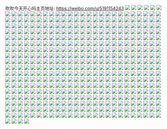 吹吹今天开心吗主页地址: https://weibo.com/u/5191154243 
![](https://wx4.sinaimg.cn/mw2000/005Fjymfly1h9idhmwfh9j30wi1ycart.jpg) 
![](https://wx4.sinaimg.cn/mw2000/005Fjymfly1h91cqi666rj30rc121ac5.jpg) 
![](https://wx4.sinaimg.cn/mw2000/005Fjymfly1h91cqhx9r0j30rj0t9abt.jpg) 
![](https://wx4.sinaimg.cn/mw2000/005Fjymfly1h90bn45lrzj30rt1dnmzl.jpg) 
![](https://wx4.sinaimg.cn/mw2000/005Fjymfly1h90bncnec0j30qt10fdi2.jpg) 
![](https://wx4.sinaimg.cn/mw2000/005Fjymfly1h8xzhj7awlj30u01syjwu.jpg) 
![](https://wx4.sinaimg.cn/mw2000/005Fjymfly1h8xuhgag0mj30v00u0wj7.jpg) 
![](https://wx4.sinaimg.cn/mw2000/005Fjymfly1h8wvz92lxbj30u00w8jtb.jpg) 
![](https://wx4.sinaimg.cn/mw2000/005Fjymfly1h8vpvo7qm2j30u0140tf5.jpg) 
![](https://wx4.sinaimg.cn/mw2000/005Fjymfly1h8vpvoz6zlj30m20v2dik.jpg) 
![](https://wx4.sinaimg.cn/mw2000/005Fjymfly1h8vpvpo5wij30u01407cn.jpg) 
![](https://wx4.sinaimg.cn/mw2000/005Fjymfly1h8vpvnfpjjj30u0140gwg.jpg) 
![](https://wx4.sinaimg.cn/mw2000/005Fjymfly1h8vpvqebdnj30u00vb0ye.jpg) 
![](https://wx4.sinaimg.cn/mw2000/005Fjymfly1h8vpvr5j6qj30n40ui42s.jpg) 
![](https://wx4.sinaimg.cn/mw2000/005Fjymfly1h8vpvrulstj30lj0nlgo3.jpg) 
![](https://wx4.sinaimg.cn/mw2000/005Fjymfly1h8vpvsnlr5j30u011142y.jpg) 
![](https://wx4.sinaimg.cn/mw2000/005Fjymfly1h8vpvtdqr6j30my0qjq6s.jpg) 
![](https://wx4.sinaimg.cn/mw2000/005Fjymfly1h8vbmia6krj30t01fktgq.jpg) 
![](https://wx4.sinaimg.cn/mw2000/005Fjymfly1h8uljwn6s0j30u01syabr.jpg) 
![](https://wx4.sinaimg.cn/mw2000/005Fjymfly1h8uijkv6vvj30u01vrn1y.jpg) 
![](https://wx4.sinaimg.cn/mw2000/005Fjymfly1h8sxz3glz0j30u01sx780.jpg) 
![](https://wx4.sinaimg.cn/mw2000/005Fjymfly1h8s8hgac0yj30u017r0up.jpg) 
![](https://wx4.sinaimg.cn/mw2000/005Fjymfly1h8pbd5mug4j30u01sytde.jpg) 
![](https://wx4.sinaimg.cn/mw2000/005Fjymfly1h8l7zsyq4ej312v0qstft.jpg) 
![](https://wx4.sinaimg.cn/mw2000/005Fjymfly1h8l7ztdxalj30u00zkgth.jpg) 
![](https://wx4.sinaimg.cn/mw2000/005Fjymfly1h8kufva7frj30o70f3415.jpg) 
![](https://wx4.sinaimg.cn/mw2000/005Fjymfly1h8k38df1y6j30u01sygux.jpg) 
![](https://wx4.sinaimg.cn/mw2000/005Fjymfly1h8k38bmr6jj30u01syaj0.jpg) 
![](https://wx4.sinaimg.cn/mw2000/005Fjymfly1h8iz9bafiej30u00xtdly.jpg) 
![](https://wx4.sinaimg.cn/mw2000/005Fjymfly1h8iz9ax2nhj30tl0v37ar.jpg) 
![](https://wx4.sinaimg.cn/mw2000/005Fjymfly1h8gi8hv1qkj30h40f6q4i.jpg) 
![](https://wx4.sinaimg.cn/mw2000/005Fjymfly1h8g6yywyvuj30u0140464.jpg) 
![](https://wx4.sinaimg.cn/mw2000/005Fjymfly1h8e8i3p2qpj30wi0ngwh8.jpg) 
![](https://wx4.sinaimg.cn/mw2000/005Fjymfly1h8e8i4bjtkj30u00u1juj.jpg) 
![](https://wx4.sinaimg.cn/mw2000/005Fjymfly1h8d5ll8pq7j30u00w5td2.jpg) 
![](https://wx4.sinaimg.cn/mw2000/005Fjymfly1h8d5lo99f9j30u01sygue.jpg) 
![](https://wx4.sinaimg.cn/mw2000/005Fjymfly1h8d5lkxju0j30s01dsdn9.jpg) 
![](https://wx4.sinaimg.cn/mw2000/005Fjymfly1h8d5lorvdlj30u01hcdme.jpg) 
![](https://wx4.sinaimg.cn/mw2000/005Fjymfly1h8d5lpcaoej30su1fbwmp.jpg) 
![](https://wx4.sinaimg.cn/mw2000/005Fjymfly1h8d5lprvhfj30u01hcthq.jpg) 
![](https://wx4.sinaimg.cn/mw2000/005Fjymfly1h8d5lqhhcjj30u00m7acz.jpg) 
![](https://wx4.sinaimg.cn/mw2000/005Fjymfly1h8d5ls0berj30u01hc44s.jpg) 
![](https://wx4.sinaimg.cn/mw2000/005Fjymfly1h8d5lsh6rdj30u01hcn4s.jpg) 
![](https://wx4.sinaimg.cn/mw2000/005Fjymfly1h8d5lswob6j30u01407bv.jpg) 
![](https://wx4.sinaimg.cn/mw2000/005Fjymfly1h8d5ltoxz7j30um0u0ace.jpg) 
![](https://wx4.sinaimg.cn/mw2000/005Fjymfly1h8d5lu3u40j30sy1fggsc.jpg) 
![](https://wx4.sinaimg.cn/mw2000/005Fjymfly1h8d5lufohnj30u014079o.jpg) 
![](https://wx4.sinaimg.cn/mw2000/005Fjymfly1h8ari3jv45j30u01hc46l.jpg) 
![](https://wx4.sinaimg.cn/mw2000/005Fjymfly1h8al49c99nj30u00zdgnu.jpg) 
![](https://wx4.sinaimg.cn/mw2000/005Fjymfly1h8al49qzqej30u012dmz2.jpg) 
![](https://wx4.sinaimg.cn/mw2000/005Fjymfly1h86rfmbwmoj30u01syqbp.jpg) 
![](https://wx4.sinaimg.cn/mw2000/005Fjymfly1h85lqs6k03j30u01syahd.jpg) 
![](https://wx4.sinaimg.cn/mw2000/005Fjymfly1h85lqu9ya3j30j30aqmxh.jpg) 
![](https://wx4.sinaimg.cn/mw2000/005Fjymfly1h8541azbikj30j60hqt9p.jpg) 
![](https://wx4.sinaimg.cn/mw2000/005Fjymfly1h83zwrgmx8j30j60hqt9p.jpg) 
![](https://wx4.sinaimg.cn/mw2000/005Fjymfly1h82u4wlfr0j30vw0u076e.jpg) 
![](https://wx4.sinaimg.cn/mw2000/005Fjymfly1h82bjmxsa7j30u00uiwhx.jpg) 
![](https://wx4.sinaimg.cn/mw2000/005Fjymfly1h7oyw8j0waj30nd0oe426.jpg) 
![](https://wx4.sinaimg.cn/mw2000/005Fjymfly1h7oyw95sm4j31400u0wou.jpg) 
![](https://wx4.sinaimg.cn/mw2000/005Fjymfly1h7oyw9p8w3j30u0140ak8.jpg) 
![](https://wx4.sinaimg.cn/mw2000/005Fjymfly1h7oywa6pkjj31400u0agf.jpg) 
![](https://wx4.sinaimg.cn/mw2000/005Fjymfly1h7oywanyynj30u014049c.jpg) 
![](https://wx4.sinaimg.cn/mw2000/005Fjymfly1h7oywayjk9j30px0pxn1i.jpg) 
![](https://wx4.sinaimg.cn/mw2000/005Fjymfly1h7oywbcoinj30u0140gt6.jpg) 
![](https://wx4.sinaimg.cn/mw2000/005Fjymfly1h7oywbwdkvj30u014010x.jpg) 
![](https://wx4.sinaimg.cn/mw2000/005Fjymfly1h7oywcdi7uj30u0140wkk.jpg) 
![](https://wx4.sinaimg.cn/mw2000/005Fjymfly1h77k872pr6j30u014119a.jpg) 
![](https://wx4.sinaimg.cn/mw2000/005Fjymfly1h6xxmb3xrhj30wi0fi0t3.jpg) 
![](https://wx4.sinaimg.cn/mw2000/005Fjymfly1h6umoin3oij30u00y7mzs.jpg) 
![](https://wx4.sinaimg.cn/mw2000/005Fjymfly1h6r9pq4801j30rj1rhjx9.jpg) 
![](https://wx4.sinaimg.cn/mw2000/005Fjymfly1h6r9q0k3e9j30wi1ycdzx.jpg) 
![](https://wx4.sinaimg.cn/mw2000/005Fjymfly1h6r665s3jmj30ri1dz74x.jpg) 
![](https://wx4.sinaimg.cn/mw2000/005Fjymfly1h5uy41kwl4j30u016laf8.jpg) 
![](https://wx4.sinaimg.cn/mw2000/005Fjymfly1h5n95099s2j30u01sy78y.jpg) 
![](https://wx4.sinaimg.cn/mw2000/005Fjymfly1h5jg7tpf77j30wi0szmzh.jpg) 
![](https://wx4.sinaimg.cn/mw2000/005Fjymfly1h5jg8dfjuqj30u01syafv.jpg) 
![](https://wx4.sinaimg.cn/mw2000/005Fjymfly1h54a3kfeylj30wi09ljsm.jpg) 
![](https://wx4.sinaimg.cn/mw2000/005Fjymfly1h4mya5b2g0j30wi09kt9c.jpg) 
![](https://wx4.sinaimg.cn/mw2000/005Fjymfly1h4j1dfsylvj30u0140te8.jpg) 
![](https://wx4.sinaimg.cn/mw2000/005Fjymfly1h4gx9bbl7zj30u0140dl1.jpg) 
![](https://wx4.sinaimg.cn/mw2000/005Fjymfly1h4fku8tu7yj30k90k9q5f.jpg) 
![](https://wx4.sinaimg.cn/mw2000/005Fjymfly1h4fku9e1r3j30mx0mxq6l.jpg) 
![](https://wx4.sinaimg.cn/mw2000/005Fjymfly1h4fkuc0brvj30jg0jfq4r.jpg) 
![](https://wx4.sinaimg.cn/mw2000/005Fjymfly1h43ayyy8pqj30tz0mi447.jpg) 
![](https://wx4.sinaimg.cn/mw2000/005Fjymfly1h4312vmyxlj30w60u0q4t.jpg) 
![](https://wx4.sinaimg.cn/mw2000/005Fjymfly1h4312v7k14j30wi0hyt9r.jpg) 
![](https://wx4.sinaimg.cn/mw2000/005Fjymfly1h41xcjqs6xj30u01hcqbs.jpg) 
![](https://wx4.sinaimg.cn/mw2000/005Fjymfly1h3wg5vyk7oj31o0190gy8.jpg) 
![](https://wx4.sinaimg.cn/mw2000/005Fjymfly1h3pfu0u893j30u01hc497.jpg) 
![](https://wx4.sinaimg.cn/mw2000/005Fjymfly1h2xgkiqennj31bj0u0qdi.jpg) 
![](https://wx4.sinaimg.cn/mw2000/005Fjymfly1h2hh2gt3spj30u016eju3.jpg) 
![](https://wx4.sinaimg.cn/mw2000/005Fjymfly1h1fenh3w7rj30u01sy0wr.jpg) 
![](https://wx4.sinaimg.cn/mw2000/005Fjymfly1h183crzgmjj31400u0mzq.jpg) 
![](https://wx4.sinaimg.cn/mw2000/005Fjymfly1h170a41jfqj30u01fhn0r.jpg) 
![](https://wx4.sinaimg.cn/mw2000/005Fjymfly1h14mxg5txrj30u01hcth7.jpg) 
![](https://wx4.sinaimg.cn/mw2000/005Fjymfly1h10d7gh6j0j30u00u0jvx.jpg) 
![](https://wx4.sinaimg.cn/mw2000/005Fjymfly1h10ajull5aj30u01hcwrk.jpg) 
![](https://wx4.sinaimg.cn/mw2000/005Fjymfly1h10ajuwkb5j30u01hcqan.jpg) 
![](https://wx4.sinaimg.cn/mw2000/005Fjymfly1h0xwq0xys3j30u00ysafr.jpg) 
![](https://wx4.sinaimg.cn/mw2000/005Fjymfly1h0vhg2apalj30u01417b4.jpg) 
![](https://wx4.sinaimg.cn/mw2000/005Fjymfly1h0qhrupyw0j30u01lathr.jpg) 
![](https://wx4.sinaimg.cn/mw2000/005Fjymfly1h0n5sp4xroj30u01syjvy.jpg) 
![](https://wx4.sinaimg.cn/mw2000/005Fjymfly1h0n5sqd76ej31400u0ju7.jpg) 
![](https://wx4.sinaimg.cn/mw2000/005Fjymfly1h0mcoptl3lj30u00u0q9y.jpg) 
![](https://wx4.sinaimg.cn/mw2000/005Fjymfly1h0mcoqcxvsj30u019ajuh.jpg) 
![](https://wx4.sinaimg.cn/mw2000/005Fjymfly1h0f6wm5icoj30wi0i8jtn.jpg) 
![](https://wx4.sinaimg.cn/mw2000/005Fjymfly1h0e7mgc7w4j30w00u04ai.jpg) 
![](https://wx4.sinaimg.cn/mw2000/005Fjymfly1h0ddz25g0dj308w08wmxb.jpg) 
![](https://wx4.sinaimg.cn/mw2000/005Fjymfly1h0cm3zzui8j30rs0rjgnv.jpg) 
![](https://wx4.sinaimg.cn/mw2000/005Fjymfly1h0b0lv5amdj30u01hbjvz.jpg) 
![](https://wx4.sinaimg.cn/mw2000/005Fjymfly1h0b0lvqbpej30u01y14ck.jpg) 
![](https://wx4.sinaimg.cn/mw2000/005Fjymfly1h0b0luu6w4j30u02ez17d.jpg) 
![](https://wx4.sinaimg.cn/mw2000/005Fjymfly1h0b0lwenbmj30tz0tz7a7.jpg) 
![](https://wx4.sinaimg.cn/mw2000/005Fjymfly1h0b0lwrhkkj30u0140dnn.jpg) 
![](https://wx4.sinaimg.cn/mw2000/005Fjymfly1h0b0lx5e3dj30u00zi437.jpg) 
![](https://wx4.sinaimg.cn/mw2000/005Fjymfly1h0b0lxg9tqj30u00u0tdk.jpg) 
![](https://wx4.sinaimg.cn/mw2000/005Fjymfly1h0b0lxqj58j30u00u043v.jpg) 
![](https://wx4.sinaimg.cn/mw2000/005Fjymfly1h0b0ly50w3j31400u0afw.jpg) 
![](https://wx4.sinaimg.cn/mw2000/005Fjymfly1h05vvmu17xj30u0140ae1.jpg) 
![](https://wx4.sinaimg.cn/mw2000/005Fjymfly1h01qwb0nx6j30u00ztdkg.jpg) 
![](https://wx4.sinaimg.cn/mw2000/005Fjymfly1h01qwbgvtnj30u0140n3u.jpg) 
![](https://wx4.sinaimg.cn/mw2000/005Fjymfly1h01qwbql02j30zl0u0dme.jpg) 
![](https://wx4.sinaimg.cn/mw2000/005Fjymfly1h01qwc3b6vj30u02b6agh.jpg) 
![](https://wx4.sinaimg.cn/mw2000/005Fjymfly1h01qwdejohj30u00u0n20.jpg) 
![](https://wx4.sinaimg.cn/mw2000/005Fjymfly1h01qwdvf2sj30u00u078t.jpg) 
![](https://wx4.sinaimg.cn/mw2000/005Fjymfly1h01qwe60q4j30u10u00yw.jpg) 
![](https://wx4.sinaimg.cn/mw2000/005Fjymfly1h01qwegyg8j30u0140q7d.jpg) 
![](https://wx4.sinaimg.cn/mw2000/005Fjymfly1h01qwerg2tj30u10u0tg3.jpg) 
![](https://wx4.sinaimg.cn/mw2000/005Fjymfly1gzyjb72wxpj30u0140n1a.jpg) 
![](https://wx4.sinaimg.cn/mw2000/005Fjymfly1gzyjb6kmpzj30u01sy0x0.jpg) 
![](https://wx4.sinaimg.cn/mw2000/005Fjymfly1gzxp8b54r6j30u00u0jvq.jpg) 
![](https://wx4.sinaimg.cn/mw2000/005Fjymfly1gzxp8bfblij30u01sydl3.jpg) 
![](https://wx4.sinaimg.cn/mw2000/005Fjymfly1gzxp8br2wdj30u10u043g.jpg) 
![](https://wx4.sinaimg.cn/mw2000/005Fjymfly1gzxp8att3ej30hf0hfgn5.jpg) 
![](https://wx4.sinaimg.cn/mw2000/005Fjymfly1gzxp8c3el5j30ic0icq4s.jpg) 
![](https://wx4.sinaimg.cn/mw2000/005Fjymfly1gzxp8cg8tcj30u0140jyy.jpg) 
![](https://wx4.sinaimg.cn/mw2000/005Fjymfly1gzxp8cwvwvj31400u0q7c.jpg) 
![](https://wx4.sinaimg.cn/mw2000/005Fjymfly1gzxp8d86trj30k00zkqb5.jpg) 
![](https://wx4.sinaimg.cn/mw2000/005Fjymfly1gzxp8e5o0dj30u01407ac.jpg) 
![](https://wx4.sinaimg.cn/mw2000/005Fjymfly1gzvxnmvwkij30u01ni781.jpg) 
![](https://wx4.sinaimg.cn/mw2000/005Fjymfly1gzusdyp3apj30tt0vpjv3.jpg) 
![](https://wx4.sinaimg.cn/mw2000/005Fjymfly1gzusdz59zij30u016oqah.jpg) 
![](https://wx4.sinaimg.cn/mw2000/005Fjymfly1gzusdzizrvj31cm0u0wor.jpg) 
![](https://wx4.sinaimg.cn/mw2000/005Fjymfly1gzusdzw2hdj30u0140105.jpg) 
![](https://wx4.sinaimg.cn/mw2000/005Fjymfly1gzuse0adfbj30u00yjdjw.jpg) 
![](https://wx4.sinaimg.cn/mw2000/005Fjymfly1gzuse0o2fbj30u014048w.jpg) 
![](https://wx4.sinaimg.cn/mw2000/005Fjymfly1gzuse1w8elj30u01407d9.jpg) 
![](https://wx4.sinaimg.cn/mw2000/005Fjymfly1gzuse4suatj30u01hcwn1.jpg) 
![](https://wx4.sinaimg.cn/mw2000/005Fjymfly1gzus9zopmlj31h40twthr.jpg) 
![](https://wx4.sinaimg.cn/mw2000/005Fjymfly1gzus9yb8t5j30u01hc45c.jpg) 
![](https://wx4.sinaimg.cn/mw2000/005Fjymfly1gzusa4dq7bj30u01hcakb.jpg) 
![](https://wx4.sinaimg.cn/mw2000/005Fjymfly1gzusa4xcprj30t612wjxu.jpg) 
![](https://wx4.sinaimg.cn/mw2000/005Fjymfly1gzusa6km51j30u01hcgv1.jpg) 
![](https://wx4.sinaimg.cn/mw2000/005Fjymfly1gzsfhrpjynj30u018b7b7.jpg) 
![](https://wx4.sinaimg.cn/mw2000/005Fjymfly1gzpr5v06vmj30u014078f.jpg) 
![](https://wx4.sinaimg.cn/mw2000/005Fjymfly1gzpr5vfl14j30u01sx421.jpg) 
![](https://wx4.sinaimg.cn/mw2000/005Fjymfly1gzoynn4j90j31hc0u0490.jpg) 
![](https://wx4.sinaimg.cn/mw2000/005Fjymfly1gzoynnk0fwj30t71fw0zl.jpg) 
![](https://wx4.sinaimg.cn/mw2000/005Fjymfly1gzoynpfpidj30u01syq71.jpg) 
![](https://wx4.sinaimg.cn/mw2000/005Fjymfly1gzoynpvnaqj31400u0jvv.jpg) 
![](https://wx4.sinaimg.cn/mw2000/005Fjymfly1gzoynq7qe7j31400u0455.jpg) 
![](https://wx4.sinaimg.cn/mw2000/005Fjymfly1gzoynqn8w3j31400u0dpa.jpg) 
![](https://wx4.sinaimg.cn/mw2000/005Fjymfly1gzoynr38ouj317n0u0dlw.jpg) 
![](https://wx4.sinaimg.cn/mw2000/005Fjymfly1gzoynrkmfij30u01hck09.jpg) 
![](https://wx4.sinaimg.cn/mw2000/005Fjymfly1gzoynry1uuj31hc0u0wlv.jpg) 
![](https://wx4.sinaimg.cn/mw2000/005Fjymfly1gzoynsbu4rj30u01400yw.jpg) 
![](https://wx4.sinaimg.cn/mw2000/005Fjymfly1gzoynsp6zgj30u01hcwn5.jpg) 
![](https://wx4.sinaimg.cn/mw2000/005Fjymfly1gzoynti3hvj30u01hcdkl.jpg) 
![](https://wx4.sinaimg.cn/mw2000/005Fjymfly1gzoyntsrntj30u01hcq8x.jpg) 
![](https://wx4.sinaimg.cn/mw2000/005Fjymfly1gzmi74wfbgj30u00zetb6.jpg) 
![](https://wx4.sinaimg.cn/mw2000/005Fjymfly1gze89t06rnj32c02c04qq.jpg) 
![](https://wx4.sinaimg.cn/mw2000/005Fjymfly1gzcxqu5fiij30rt0y2q8c.jpg) 
![](https://wx4.sinaimg.cn/mw2000/005Fjymfly1gyybwdx2tbj32c0340kjn.jpg) 
![](https://wx4.sinaimg.cn/mw2000/005Fjymfly1gyybwgb691j32c0340u0z.jpg) 
![](https://wx4.sinaimg.cn/mw2000/005Fjymfly1gyybwib448j32c02bznpe.jpg) 
![](https://wx4.sinaimg.cn/mw2000/005Fjymfly1gyybwjecxwj31r21r27wi.jpg) 
![](https://wx4.sinaimg.cn/mw2000/005Fjymfly1gyybwk3x2nj32lh1y44qq.jpg) 
![](https://wx4.sinaimg.cn/mw2000/005Fjymfly1gyybwllgzxj30sz0ven8i.jpg) 
![](https://wx4.sinaimg.cn/mw2000/005Fjymfly1gyybwlwniwj30u01hc1a0.jpg) 
![](https://wx4.sinaimg.cn/mw2000/005Fjymfly1gyybwm7cdxj30fl0fgdgp.jpg) 
![](https://wx4.sinaimg.cn/mw2000/005Fjymfly1gytnhwdkt4j30u00uen56.jpg) 
![](https://wx4.sinaimg.cn/mw2000/005Fjymfly1gytnhxdl1ij30u0140qcz.jpg) 
![](https://wx4.sinaimg.cn/mw2000/005Fjymfly1gyejbig80jj32c02ske82.jpg) 
![](https://wx4.sinaimg.cn/mw2000/005Fjymfly1gyaqko95twj30u01hck2m.jpg) 
![](https://wx4.sinaimg.cn/mw2000/005Fjymfly1gya3n7yrjlj32c02bznpe.jpg) 
![](https://wx4.sinaimg.cn/mw2000/005Fjymfly1gya3na9ttvj32by2by1kz.jpg) 
![](https://wx4.sinaimg.cn/mw2000/005Fjymfly1gya3n5xm1pj30tl0tlguo.jpg) 
![](https://wx4.sinaimg.cn/mw2000/005Fjymfly1gya3ndcwtqj33402c07wk.jpg) 
![](https://wx4.sinaimg.cn/mw2000/005Fjymfly1gya3ngeyibj33402c0b2c.jpg) 
![](https://wx4.sinaimg.cn/mw2000/005Fjymfly1gya3nhmjrsj31sb1x5x6p.jpg) 
![](https://wx4.sinaimg.cn/mw2000/005Fjymfly1gy9taug3nbj30u01hcwlu.jpg) 
![](https://wx4.sinaimg.cn/mw2000/005Fjymfly1gy6m65bg0fj316f0tztkm.jpg) 
![](https://wx4.sinaimg.cn/mw2000/005Fjymfly1gxzjj4b60xj30wi1yc4qp.jpg) 
![](https://wx4.sinaimg.cn/mw2000/005Fjymfly1gwewqjspnej30u00u0ach.jpg) 
![](https://wx4.sinaimg.cn/mw2000/005Fjymfly1gwewqk9bojj30u00u0wj8.jpg) 
![](https://wx4.sinaimg.cn/mw2000/005Fjymfly1gwewqkkfi8j30o00o0421.jpg) 
![](https://wx4.sinaimg.cn/mw2000/005Fjymfly1gwewqldqyzj31400u045s.jpg) 
![](https://wx4.sinaimg.cn/mw2000/005Fjymfly1gwewqlriujj31400u0wh0.jpg) 
![](https://wx4.sinaimg.cn/mw2000/005Fjymfly1gwewqm1umzj30st0stq5v.jpg) 
![](https://wx4.sinaimg.cn/mw2000/005Fjymfly1gwewqmdc2gj30u014042b.jpg) 
![](https://wx4.sinaimg.cn/mw2000/005Fjymfly1gwewqnewhxj30o01hcgrd.jpg) 
![](https://wx4.sinaimg.cn/mw2000/005Fjymfly1gwewqyvc80j30ej0ejjso.jpg) 
![](https://wx4.sinaimg.cn/mw2000/005Fjymfly1gw4qlutzl7j30o01hcdko.jpg) 
![](https://wx4.sinaimg.cn/mw2000/005Fjymfly1gw4qlvdq3dj30u0140q5r.jpg) 
![](https://wx4.sinaimg.cn/mw2000/005Fjymfly1gw4qlvzg7xj30u0140afo.jpg) 
![](https://wx4.sinaimg.cn/mw2000/005Fjymfly1gw4qlwh323j31400u0n2u.jpg) 
![](https://wx4.sinaimg.cn/mw2000/005Fjymfly1gw44jwwyaxj30u00ikgnb.jpg) 
![](https://wx4.sinaimg.cn/mw2000/005Fjymfly1gvg3pskl7kj60u01uogsi02.jpg) 
![](https://wx4.sinaimg.cn/mw2000/005Fjymfly1gvg3psz24pj60u007xq3a02.jpg) 
![](https://wx4.sinaimg.cn/mw2000/005Fjymfly1gvg3ptebfnj60u00us0va02.jpg) 
![](https://wx4.sinaimg.cn/mw2000/005Fjymfly1gvg3ptv37mj60u00rj40302.jpg) 
![](https://wx4.sinaimg.cn/mw2000/005Fjymfly1gvdnv6vd6hj60u0140wii02.jpg) 
![](https://wx4.sinaimg.cn/mw2000/005Fjymfly1guqxydc6okj60u0140aff02.jpg) 
![](https://wx4.sinaimg.cn/mw2000/005Fjymfly1guk4olmoxsj61o01901kx02.jpg) 
![](https://wx4.sinaimg.cn/mw2000/005Fjymfly1guewf8ocivj61400u0gu502.jpg) 
![](https://wx4.sinaimg.cn/mw2000/005Fjymfly1guewf9ap34j60xy0u0wk902.jpg) 
![](https://wx4.sinaimg.cn/mw2000/005Fjymfly1guewf9zrs0j60u0140jvq02.jpg) 
![](https://wx4.sinaimg.cn/mw2000/005Fjymfly1guc0i3ufcqj61400u078c02.jpg) 
![](https://wx4.sinaimg.cn/mw2000/005Fjymfly1gubw14q701j61400u0n1d02.jpg) 
![](https://wx4.sinaimg.cn/mw2000/005Fjymfly1gu8glgb0lyj60u010xjuo02.jpg) 
![](https://wx4.sinaimg.cn/mw2000/005Fjymfly1gu8glnym0mj60qo0qodif02.jpg) 
![](https://wx4.sinaimg.cn/mw2000/005Fjymfly1gu7ca0j2w8j61400u0jw802.jpg) 
![](https://wx4.sinaimg.cn/mw2000/005Fjymfly1gu7ca1dlplj60u50u077s02.jpg) 
![](https://wx4.sinaimg.cn/mw2000/005Fjymfly1gu679irkboj61400u0af902.jpg) 
![](https://wx4.sinaimg.cn/mw2000/005Fjymfly1gu679jlx9dj60u0140gpn02.jpg) 
![](https://wx4.sinaimg.cn/mw2000/005Fjymfly1gsekjvspmxj31400u0dlg.jpg) 
![](https://wx4.sinaimg.cn/mw2000/005Fjymfly1gsekjww70kj60u0140wio02.jpg) 
![](https://wx4.sinaimg.cn/mw2000/005Fjymfly1gsekjxm6cfj31hc0o0wkj.jpg) 
![](https://wx4.sinaimg.cn/mw2000/005Fjymfly1gsekjyctxqj31hc0o043m.jpg) 
![](https://wx4.sinaimg.cn/mw2000/005Fjymfly1gsa4b0d56qj30u02phh3p.jpg) 
![](https://wx4.sinaimg.cn/mw2000/005Fjymfly1grjfwowlzsj30u01uo77j.jpg) 
![](https://wx4.sinaimg.cn/mw2000/005Fjymfly1grjfwp91maj30qo0p7tbe.jpg) 
![](https://wx4.sinaimg.cn/mw2000/005Fjymfly1gqaz5a58ojj31400u0tf4.jpg) 
![](https://wx4.sinaimg.cn/mw2000/005Fjymfly1gp267bnxp3j31400u0djs.jpg) 
![](https://wx4.sinaimg.cn/mw2000/005Fjymfly1gp267chiozj31400u0jxm.jpg) 
![](https://wx4.sinaimg.cn/mw2000/005Fjymfly1gp267d731rj31400u0djo.jpg) 
![](https://wx4.sinaimg.cn/mw2000/005Fjymfly1gp267ecmtjj30u0140jwo.jpg) 
![](https://wx4.sinaimg.cn/mw2000/005Fjymfly1goo5sno5ayj30u00kcacr.jpg) 
![](https://wx4.sinaimg.cn/mw2000/005Fjymfly1goo5so86h9j31400u0wiv.jpg) 
![](https://wx4.sinaimg.cn/mw2000/005Fjymfly1goo5sopehpj30u01400wo.jpg) 
![](https://wx4.sinaimg.cn/mw2000/005Fjymfly1goo5sp9seaj31400u0gqa.jpg) 
![](https://wx4.sinaimg.cn/mw2000/005Fjymfly1gonewu5525j31400u0gqc.jpg) 
![](https://wx4.sinaimg.cn/mw2000/005Fjymfly1gonewulhumj31400u0q5f.jpg) 
![](https://wx4.sinaimg.cn/mw2000/005Fjymfly1gonewv48w9j30u0140tf6.jpg) 
![](https://wx4.sinaimg.cn/mw2000/005Fjymfly1gnwi3zi9jdj32bc334tu9.jpg) 
![](https://wx4.sinaimg.cn/mw2000/005Fjymfly1gnu7eb0wcxj30qo0ud40o.jpg) 
![](https://wx4.sinaimg.cn/mw2000/005Fjymfly1gmgngp3kraj30w80w8k5q.jpg) 
![](https://wx4.sinaimg.cn/mw2000/005Fjymfly1gmgngphde2j315o15o4qp.jpg) 
![](https://wx4.sinaimg.cn/mw2000/005Fjymfly1gmgngpz9boj31i21i3kjl.jpg) 
![](https://wx4.sinaimg.cn/mw2000/005Fjymfly1gmgngqezpcj315o15o4qp.jpg) 
![](https://wx4.sinaimg.cn/mw2000/005Fjymfly1gmgngqqxevj315o15oavu.jpg) 
![](https://wx4.sinaimg.cn/mw2000/005Fjymfly1gmgngra6dbj31jk1jke81.jpg) 
![](https://wx4.sinaimg.cn/mw2000/005Fjymfly1gl44la4q9pj30u01uowiw.jpg) 
![](https://wx4.sinaimg.cn/mw2000/005Fjymfly1gjla4tanw2j30u04vxawm.jpg) 
![](https://wx4.sinaimg.cn/mw2000/005Fjymfly1gjla4u72lfj30u02a7dpq.jpg) 
![](https://wx4.sinaimg.cn/mw2000/005Fjymfly1gjla4v9g0pj30u02i013z.jpg) 
![](https://wx4.sinaimg.cn/mw2000/005Fjymfly1gjla4wq0afj30u05zx1j6.jpg) 
![](https://wx4.sinaimg.cn/mw2000/005Fjymfly1gjla4y5ytyj30u04g2nk4.jpg) 
![](https://wx4.sinaimg.cn/mw2000/005Fjymfly1gjla4za8whj30u03c2e3n.jpg) 
![](https://wx4.sinaimg.cn/mw2000/005Fjymfly1gih2ronpqij31400u0q9v.jpg) 
![](https://wx4.sinaimg.cn/mw2000/005Fjymfly1gih2rqjz5vj31400u0jvs.jpg) 
![](https://wx4.sinaimg.cn/mw2000/005Fjymfly1ghyoaym0zkj31mc1mcu0y.jpg) 
![](https://wx4.sinaimg.cn/mw2000/005Fjymfly1ghyoaz9mvgj31mc1mcb19.jpg) 
![](https://wx4.sinaimg.cn/mw2000/005Fjymfly1ghyoazy2s4j31mc1mce4h.jpg) 
![](https://wx4.sinaimg.cn/mw2000/005Fjymfly1ghyob0q79oj31mc1mcb29.jpg) 
![](https://wx4.sinaimg.cn/mw2000/005Fjymfly1ghyob1d1uxj31mc1mc1kx.jpg) 
![](https://wx4.sinaimg.cn/mw2000/005Fjymfly1ghyob267tbj31mc1mcaza.jpg) 
![](https://wx4.sinaimg.cn/mw2000/005Fjymfly1ghkv9tpsl6j31jk1jk4qq.jpg) 
![](https://wx4.sinaimg.cn/mw2000/005Fjymfly1ghkv9uz62mj31jk1jk7wi.jpg) 
![](https://wx4.sinaimg.cn/mw2000/005Fjymfly1ghkv9w2872j31ee1eekjl.jpg) 
![](https://wx4.sinaimg.cn/mw2000/005Fjymfly1ghkv9wwht5j31g81g9npd.jpg) 
![](https://wx4.sinaimg.cn/mw2000/005Fjymfly1ghkv9y8vqlj31jk1jku0x.jpg) 
![](https://wx4.sinaimg.cn/mw2000/005Fjymfly1ghkv9yw45gj30u0140wri.jpg) 
![](https://wx4.sinaimg.cn/mw2000/005Fjymfly1gfxu1b87eqj30m80goq4x.jpg) 
![](https://wx4.sinaimg.cn/mw2000/005Fjymfly1gfxu1c2ngvj31400u00v4.jpg) 
![](https://wx4.sinaimg.cn/mw2000/005Fjymfly1gfxu1d1ei3j30u01400yk.jpg) 
![](https://wx4.sinaimg.cn/mw2000/005Fjymfly1gfxu1e69bxj30u0140gtm.jpg) 
![](https://wx4.sinaimg.cn/mw2000/005Fjymfly1gfxu1f7xwuj30u0140wgs.jpg) 
![](https://wx4.sinaimg.cn/mw2000/005Fjymfly1gfxu1g3pszj30u0140q7g.jpg) 
![](https://wx4.sinaimg.cn/mw2000/005Fjymfly1gfxu1gz41aj30u01400zt.jpg) 
![](https://wx4.sinaimg.cn/mw2000/005Fjymfly1gfxu1hw2l7j30u01400vu.jpg) 
![](https://wx4.sinaimg.cn/mw2000/005Fjymfly1gfxu1ix2h0j30u0140thf.jpg) 
![](https://wx4.sinaimg.cn/mw2000/005Fjymfly1gfrmgs1z6vj30u0140td7.jpg) 
![](https://wx4.sinaimg.cn/mw2000/005Fjymfly1gfrmgt24jxj30u0140gqv.jpg) 
![](https://wx4.sinaimg.cn/mw2000/005Fjymfly1gfrmgtw28ej31400u00v0.jpg) 
![](https://wx4.sinaimg.cn/mw2000/005Fjymfly1gfrmguwrrzj31400u078c.jpg) 
![](https://wx4.sinaimg.cn/mw2000/005Fjymfly1gfm0v3ih0aj31g21xge82.jpg) 
![](https://wx4.sinaimg.cn/mw2000/005Fjymfly1gfm0v4tvk4j31g21xgkjm.jpg) 
![](https://wx4.sinaimg.cn/mw2000/005Fjymfly1gfm0v5thxqj31g21xg7wi.jpg) 
![](https://wx4.sinaimg.cn/mw2000/005Fjymfly1gfm0v9jekrj31hc1hcx6p.jpg) 
![](https://wx4.sinaimg.cn/mw2000/005Fjymfly1gfm0v6lsnzj31xg1g3hdu.jpg) 
![](https://wx4.sinaimg.cn/mw2000/005Fjymfly1gfm0v7mv7aj31l824a4qr.jpg) 
![](https://wx4.sinaimg.cn/mw2000/005Fjymfly1gfm0v8o3hzj31g21xgb2a.jpg) 
![](https://wx4.sinaimg.cn/mw2000/005Fjymfly1gfm0va9cvaj31hc1hchdt.jpg) 
![](https://wx4.sinaimg.cn/mw2000/005Fjymfly1gfm0vargtuj31961967wh.jpg) 
![](https://wx4.sinaimg.cn/mw2000/005Fjymfly1gfm0vbv4kgj31hc1hc7wj.jpg) 
![](https://wx4.sinaimg.cn/mw2000/005Fjymfly1gfm0vcge78j325s1mcb29.jpg) 
![](https://wx4.sinaimg.cn/mw2000/005Fjymfly1gfm0vdfnbwj31hc1hcb2a.jpg) 
![](https://wx4.sinaimg.cn/mw2000/005Fjymfly1gfm0ve70koj318e18ex6p.jpg) 
![](https://wx4.sinaimg.cn/mw2000/005Fjymfly1gfm0veq025j318o18o1kx.jpg) 
![](https://wx4.sinaimg.cn/mw2000/005Fjymfly1gfm0vfmaopj31hc1hc1kz.jpg) 
![](https://wx4.sinaimg.cn/mw2000/005Fjymfly1gfis7dsrdvj31am1amhdt.jpg) 
![](https://wx4.sinaimg.cn/mw2000/005Fjymfly1gfis7enaglj325s1mc1ky.jpg) 
![](https://wx4.sinaimg.cn/mw2000/005Fjymfly1gfis7fqz5aj31hc1hcnpe.jpg) 
![](https://wx4.sinaimg.cn/mw2000/005Fjymfly1gfis7gq2t7j31hc1hc4qq.jpg) 
![](https://wx4.sinaimg.cn/mw2000/005Fjymfly1gfis7hniwmj31hc1hcb2a.jpg) 
![](https://wx4.sinaimg.cn/mw2000/005Fjymfly1gfis7j0nhlj32p62p67wk.jpg) 
![](https://wx4.sinaimg.cn/mw2000/005Fjymfly1gfis7ksqm6j31iy1iy1ky.jpg) 
![](https://wx4.sinaimg.cn/mw2000/005Fjymfly1gfis7lk2voj315o15onpd.jpg) 
![](https://wx4.sinaimg.cn/mw2000/005Fjymfly1gfis7mwlujj31hc1hcb2a.jpg) 
![](https://wx4.sinaimg.cn/mw2000/005Fjymfly1ger2flr89wj30u00u0ta4.jpg) 
![](https://wx4.sinaimg.cn/mw2000/005Fjymfly1ger2fm8isjj30kr140abr.jpg) 
![](https://wx4.sinaimg.cn/mw2000/005Fjymfly1gepyxz8flij31fk12o1kx.jpg) 
![](https://wx4.sinaimg.cn/mw2000/005Fjymfly1gepyy0jv3dj31g21xghdt.jpg) 
![](https://wx4.sinaimg.cn/mw2000/005Fjymfly1gepyy16jylj31g21xgkjl.jpg) 
![](https://wx4.sinaimg.cn/mw2000/005Fjymfly1gepyy1n17wj31mc1mce3d.jpg) 
![](https://wx4.sinaimg.cn/mw2000/005Fjymfly1gemn3fb4y1j31400u07bj.jpg) 
![](https://wx4.sinaimg.cn/mw2000/005Fjymfly1geelm1jdr5j311y11zk3k.jpg) 
![](https://wx4.sinaimg.cn/mw2000/005Fjymfly1geelm2jkmkj31xg1g3e81.jpg) 
![](https://wx4.sinaimg.cn/mw2000/005Fjymfly1geelm32oj8j31xg1aa4qp.jpg) 
![](https://wx4.sinaimg.cn/mw2000/005Fjymfly1geelm3j7uzj31l41237td.jpg) 
![](https://wx4.sinaimg.cn/mw2000/005Fjymfly1ge9hhv1ts1j31mc1mcqv5.jpg) 
![](https://wx4.sinaimg.cn/mw2000/005Fjymfly1ge9hhw2db9j31mc1mc7wi.jpg) 
![](https://wx4.sinaimg.cn/mw2000/005Fjymfly1ge9hhwprvdj31mc1mckjl.jpg) 
![](https://wx4.sinaimg.cn/mw2000/005Fjymfly1ge9hhxmcz1j31mc1mcb2a.jpg) 
![](https://wx4.sinaimg.cn/mw2000/005Fjymfly1ge9hhy9l5fj31mc1mcqv5.jpg) 
![](https://wx4.sinaimg.cn/mw2000/005Fjymfly1ge9hhyz7t4j31mc1mce81.jpg) 
![](https://wx4.sinaimg.cn/mw2000/005Fjymfly1ge9hhzpduvj31mc1mce82.jpg) 
![](https://wx4.sinaimg.cn/mw2000/005Fjymfly1ge9hi095ihj31mc1mchdt.jpg) 
![](https://wx4.sinaimg.cn/mw2000/005Fjymfly1ge9hi0v5g6j31mc1mckjl.jpg) 
![](https://wx4.sinaimg.cn/mw2000/005Fjymfly1ge3l54oprwj30qo0kkwfx.jpg) 
![](https://wx4.sinaimg.cn/mw2000/005Fjymfly1gdy8y2pdirj30u01s6qe3.jpg) 
![](https://wx4.sinaimg.cn/mw2000/005Fjymfly1gdy8y5ce41j31to14gnli.jpg) 
![](https://wx4.sinaimg.cn/mw2000/005Fjymfly1gdtj5oocpoj30mc0aamxy.jpg) 
![](https://wx4.sinaimg.cn/mw2000/005Fjymfly1gdrblgdtsdj30s11o0aba.jpg) 
![](https://wx4.sinaimg.cn/mw2000/005Fjymfly1gdrbkvbivqj31mc1mcqv5.jpg) 
![](https://wx4.sinaimg.cn/mw2000/005Fjymfly1gdrbkwiwi8j31g21xghdu.jpg) 
![](https://wx4.sinaimg.cn/mw2000/005Fjymfly1gdq2s3n2iyj30u01s6484.jpg) 
![](https://wx4.sinaimg.cn/mw2000/005Fjymfly1gdq2s4gcqrj31ci0wc1kx.jpg) 
![](https://wx4.sinaimg.cn/mw2000/005Fjymfly1gdq2s613mjj31mc1mchdu.jpg) 
![](https://wx4.sinaimg.cn/mw2000/005Fjymfly1gdp3pog09fj30u01s6n6w.jpg) 
![](https://wx4.sinaimg.cn/mw2000/005Fjymfly1gdp3pos4qhj30u01s610x.jpg) 
![](https://wx4.sinaimg.cn/mw2000/005Fjymfly1gdp3pp22bxj30u034qtq6.jpg) 
![](https://wx4.sinaimg.cn/mw2000/005Fjymfly1gdp3ppqq7bj31g21xgx6p.jpg) 
![](https://wx4.sinaimg.cn/mw2000/005Fjymfly1gdp3pr159mj31g21xgx6p.jpg) 
![](https://wx4.sinaimg.cn/mw2000/005Fjymfly1gdp3ps01blj31mc1mc7wi.jpg) 
![](https://wx4.sinaimg.cn/mw2000/005Fjymfly1gdp3psuedmj31xg1g34qr.jpg) 
![](https://wx4.sinaimg.cn/mw2000/005Fjymfly1gdp3ptn928j31g21xgb2a.jpg) 
![](https://wx4.sinaimg.cn/mw2000/005Fjymfly1gdeiq1xrugj32yo3y84qs.jpg) 
![](https://wx4.sinaimg.cn/mw2000/005Fjymfly1gdeiq3ltawj33y82yob2c.jpg) 
![](https://wx4.sinaimg.cn/mw2000/005Fjymfly1gde7htxws0j30u0140goh.jpg) 
![](https://wx4.sinaimg.cn/mw2000/005Fjymfly1gddliazlw2j32yo3y8hdw.jpg) 
![](https://wx4.sinaimg.cn/mw2000/005Fjymfly1gdd2ppf2bwj32yo3y8e84.jpg) 
![](https://wx4.sinaimg.cn/mw2000/005Fjymfly1gdd2pq5thoj30u01s6n6n.jpg) 
![](https://wx4.sinaimg.cn/mw2000/005Fjymfly1gdd2pqfnwmj30u01s6n61.jpg) 
![](https://wx4.sinaimg.cn/mw2000/005Fjymfly1gdd2pqsz4mj31s60u04qp.jpg) 
![](https://wx4.sinaimg.cn/mw2000/005Fjymfly1gdd2prsg0wj32yo3y8qv8.jpg) 
![](https://wx4.sinaimg.cn/mw2000/005Fjymfly1gdd2pv262zj33y82qw4qz.jpg) 
![](https://wx4.sinaimg.cn/mw2000/005Fjymfly1gd2uxqwh10j30pr1ec772.jpg) 
![](https://wx4.sinaimg.cn/mw2000/005Fjymfly1gd2gg5azgdj30u014077r.jpg) 
![](https://wx4.sinaimg.cn/mw2000/005Fjymfly1gd1x7pl0ljj31400u0grm.jpg) 
![](https://wx4.sinaimg.cn/mw2000/005Fjymfly1gczah5jmdcj32yo3y8e84.jpg) 
![](https://wx4.sinaimg.cn/mw2000/005Fjymfly1gcyifgy0daj30u0140n1d.jpg) 
![](https://wx4.sinaimg.cn/mw2000/005Fjymfly1gcyifhbxpzj30u00ku3zy.jpg) 
![](https://wx4.sinaimg.cn/mw2000/005Fjymfly1gcyifhn9ijj30nq0er3ym.jpg) 
![](https://wx4.sinaimg.cn/mw2000/005Fjymfly1gctoa4zgloj30u0140dmd.jpg) 
![](https://wx4.sinaimg.cn/mw2000/005Fjymfly1gctoa5ykxoj30u014040n.jpg) 
![](https://wx4.sinaimg.cn/mw2000/005Fjymfly1gcsm8ht34qj30u0140tbe.jpg) 
![](https://wx4.sinaimg.cn/mw2000/005Fjymfly1gcqwxrwg2yj310z0u0n0x.jpg) 
![](https://wx4.sinaimg.cn/mw2000/005Fjymfly1gcqwxt28ohj30u014041r.jpg) 
![](https://wx4.sinaimg.cn/mw2000/005Fjymfly1gcqgmgzvodj32yo3y8npf.jpg) 
![](https://wx4.sinaimg.cn/mw2000/005Fjymfly1gcoyq0ju2yj33y82yonpe.jpg) 
![](https://wx4.sinaimg.cn/mw2000/005Fjymfly1gcmzmmgqh6j30qo0gct96.jpg) 
![](https://wx4.sinaimg.cn/mw2000/005Fjymfly1gcll7wk3tdj31400u0mzt.jpg) 
![](https://wx4.sinaimg.cn/mw2000/005Fjymfly1gcll7xgu4ej30u0140q7h.jpg) 
![](https://wx4.sinaimg.cn/mw2000/005Fjymfly1gcll7yo9nxj31400u0k16.jpg) 
![](https://wx4.sinaimg.cn/mw2000/005Fjymfly1gcll7zxi15j31400u0wo1.jpg) 
![](https://wx4.sinaimg.cn/mw2000/005Fjymfly1gckkg7qlxtj31o0190kjl.jpg) 
![](https://wx4.sinaimg.cn/mw2000/005Fjymfly1gcjm0ua6waj30u00u0wgk.jpg) 
![](https://wx4.sinaimg.cn/mw2000/005Fjymfly1gc9on273v2j32yo3y8u0y.jpg) 
![](https://wx4.sinaimg.cn/mw2000/005Fjymfly1gc9on31i89j31s60u0atr.jpg) 
![](https://wx4.sinaimg.cn/mw2000/005Fjymfly1gc5f1cww0jj32yo2yo1l4.jpg) 
![](https://wx4.sinaimg.cn/mw2000/005Fjymfly1gc5f1geqi1j32yo3y8hdw.jpg) 
![](https://wx4.sinaimg.cn/mw2000/005Fjymfly1gc1pdoom5ij32yo3y87wk.jpg) 
![](https://wx4.sinaimg.cn/mw2000/005Fjymfly1gc1pdqeg8aj32yo3y8npe.jpg) 
![](https://wx4.sinaimg.cn/mw2000/005Fjymfly1gc1pdrb41jj30u01s6aze.jpg) 
![](https://wx4.sinaimg.cn/mw2000/005Fjymfly1gc1pdu6i7kj32yo3y87wl.jpg) 
![](https://wx4.sinaimg.cn/mw2000/005Fjymfly1gc1pdwdxf7j32yo3y8hdw.jpg) 
![](https://wx4.sinaimg.cn/mw2000/005Fjymfly1gc1pdyk4z5j32yo3y8hdv.jpg) 
![](https://wx4.sinaimg.cn/mw2000/005Fjymfly1gc1pdzn5qqj31s60u07wh.jpg) 
![](https://wx4.sinaimg.cn/mw2000/005Fjymfly1gc1pe2akz1j32yo3y8u0z.jpg) 
![](https://wx4.sinaimg.cn/mw2000/005Fjymfly1gc1pe5ciqej33y82yokjq.jpg) 
![](https://wx4.sinaimg.cn/mw2000/005Fjymfly1gbtkp7495tj32yo2yqu12.jpg) 
![](https://wx4.sinaimg.cn/mw2000/005Fjymfly1gbtkp93u2kj32yo3y84qs.jpg) 
![](https://wx4.sinaimg.cn/mw2000/005Fjymfly1gbjbflrz4ij30u00u0dju.jpg) 
![](https://wx4.sinaimg.cn/mw2000/005Fjymfly1gbjbfmmgsnj30u00u0q6b.jpg) 
![](https://wx4.sinaimg.cn/mw2000/005Fjymfly1gbjbfnd30lj30u0140gn8.jpg) 
![](https://wx4.sinaimg.cn/mw2000/005Fjymfly1gbjbfo786tj30u0140q6y.jpg) 
![](https://wx4.sinaimg.cn/mw2000/005Fjymfly1gbjbfp684fj30u014076u.jpg) 
![](https://wx4.sinaimg.cn/mw2000/005Fjymfly1gbjbfq6gunj30u014010o.jpg) 
![](https://wx4.sinaimg.cn/mw2000/005Fjymfly1gbdqylx9m6j30u0140dhl.jpg) 
![](https://wx4.sinaimg.cn/mw2000/005Fjymfly1gb83xphujoj30u01s6138.jpg) 
![](https://wx4.sinaimg.cn/mw2000/005Fjymfly1gb5ok6idb3j30u0140n0t.jpg) 
![](https://wx4.sinaimg.cn/mw2000/005Fjymfly1gawccwh56hj30so1id46p.jpg) 
![](https://wx4.sinaimg.cn/mw2000/005Fjymfly1gawccwut30j31s60u0tkr.jpg) 
![](https://wx4.sinaimg.cn/mw2000/005Fjymfly1gauyr9ll8gj31400u075r.jpg) 
![](https://wx4.sinaimg.cn/mw2000/005Fjymfly1gauyradiy5j31400u0myz.jpg) 
![](https://wx4.sinaimg.cn/mw2000/005Fjymfly1gatwsi98qqj30so1k9ajq.jpg) 
![](https://wx4.sinaimg.cn/mw2000/005Fjymfly1gaazx0gbwyj30j60j6jro.jpg) 
![](https://wx4.sinaimg.cn/mw2000/005Fjymfly1ga5r8kk4zaj30u01s60y0.jpg) 
![](https://wx4.sinaimg.cn/mw2000/005Fjymfly1ga27bbu5lsj30so2aogvb.jpg) 
![](https://wx4.sinaimg.cn/mw2000/005Fjymfly1g9e054s5n4j30u01s60we.jpg) 
![](https://wx4.sinaimg.cn/mw2000/005Fjymfly1g8gnux2a6dj30u0140n0c.jpg) 
![](https://wx4.sinaimg.cn/mw2000/005Fjymfly1g8gnuyhi78j31400u0tdk.jpg) 
![](https://wx4.sinaimg.cn/mw2000/005Fjymfly1g8gnuyu6r3j30j60j6q45.jpg) 
![](https://wx4.sinaimg.cn/mw2000/005Fjymfly1g7mdq8nifpj30qo0zk42n.jpg) 
![](https://wx4.sinaimg.cn/mw2000/005Fjymfly1g4o6luemssj316o1kwnph.jpg) 
![](https://wx4.sinaimg.cn/mw2000/005Fjymfly1g4o6lqj0v8j31w02io1k4.jpg) 
![](https://wx4.sinaimg.cn/mw2000/005Fjymfly1g4luklva7mj31kw16owps.jpg) 
![](https://wx4.sinaimg.cn/mw2000/005Fjymfly1g4d8ok0qrej31w02ionpe.jpg) 
![](https://wx4.sinaimg.cn/mw2000/005Fjymfly1g4bo24bgt6j30u01400yy.jpg) 
![](https://wx4.sinaimg.cn/mw2000/005Fjymfly1g4bo26aoqkj31400u0n1c.jpg) 
![](https://wx4.sinaimg.cn/mw2000/005Fjymfly1g4bo289n1dj30u0140gqy.jpg) 
![](https://wx4.sinaimg.cn/mw2000/005Fjymfly1g4bo28rmnxj30bc08ijrq.jpg) 
![](https://wx4.sinaimg.cn/mw2000/005Fjymfly1g4bo2c23xpj31400u0wjj.jpg) 
![](https://wx4.sinaimg.cn/mw2000/005Fjymfly1g4bo2dnq7uj31400u0444.jpg) 
![](https://wx4.sinaimg.cn/mw2000/005Fjymfly1g4bo2g7appj31400u0q93.jpg) 
![](https://wx4.sinaimg.cn/mw2000/005Fjymfly1g4bo2j0635j31400u0wju.jpg) 
![](https://wx4.sinaimg.cn/mw2000/005Fjymfly1g4bo2l75wij31400u0jw0.jpg) 
![](https://wx4.sinaimg.cn/mw2000/005Fjymfly1g4bnvvphfnj30u0140q9y.jpg) 
![](https://wx4.sinaimg.cn/mw2000/005Fjymfly1g4bnvxh36bj30u0140jyx.jpg) 
![](https://wx4.sinaimg.cn/mw2000/005Fjymfly1g4bnvyzsl9j30u0140n47.jpg) 
![](https://wx4.sinaimg.cn/mw2000/005Fjymfly1g4bnw0g61nj31400u0n4d.jpg) 
![](https://wx4.sinaimg.cn/mw2000/005Fjymfly1g4bnw24if0j30u0140n50.jpg) 
![](https://wx4.sinaimg.cn/mw2000/005Fjymfly1g4bnw4svqzj31400u0tl8.jpg) 
![](https://wx4.sinaimg.cn/mw2000/005Fjymfly1g4bnw6zs6aj30u0140150.jpg) 
![](https://wx4.sinaimg.cn/mw2000/005Fjymfly1g4bnw9amvsj30u0140jxp.jpg) 
![](https://wx4.sinaimg.cn/mw2000/005Fjymfly1g4bnwarqjfj31400u0af6.jpg) 
![](https://wx4.sinaimg.cn/mw2000/005Fjymfly1g3kqmcgyxmj31400u0afr.jpg) 
![](https://wx4.sinaimg.cn/mw2000/005Fjymfly1g3kqmem5u1j31400u00y7.jpg) 
![](https://wx4.sinaimg.cn/mw2000/005Fjymfly1g3kqmfu75tj31400u0n33.jpg) 
![](https://wx4.sinaimg.cn/mw2000/005Fjymfly1g3kqmixlekj31400u0tea.jpg) 
![](https://wx4.sinaimg.cn/mw2000/005Fjymfly1g3jkvqedddj31hc0u07af.jpg) 
![](https://wx4.sinaimg.cn/mw2000/005Fjymfly1g3h915nj7xj30u01t0qc6.jpg) 
![](https://wx4.sinaimg.cn/mw2000/005Fjymfly1ft961ij7qvj30hs0vkdhl.jpg) 
![](https://wx4.sinaimg.cn/mw2000/005Fjymfly1ft961iw640j30u0140tdi.jpg) 
![](https://wx4.sinaimg.cn/mw2000/005Fjymfly1ft961jmwxuj30hs0vkdhl.jpg) 
![](https://wx4.sinaimg.cn/mw2000/005Fjymfly1ft961k635ij31400miafi.jpg) 
![](https://wx4.sinaimg.cn/mw2000/005Fjymfly1ft961kid6qj30ba0hugmq.jpg) 
![](https://wx4.sinaimg.cn/mw2000/005Fjymfly1ft961kzlggj30va0midn7.jpg) 
![](https://wx4.sinaimg.cn/mw2000/005Fjymfly1ft961liv9aj30u0140jzs.jpg) 
![](https://wx4.sinaimg.cn/mw2000/005Fjymfly1ft961m10jnj30u0140q72.jpg) 
![](https://wx4.sinaimg.cn/mw2000/005Fjymfly1ft961i1dvaj327018gtng.jpg) 
![](https://wx4.sinaimg.cn/mw2000/005Fjymfly1ft6a0l24u6j30qo0zk469.jpg) 
![](https://wx4.sinaimg.cn/mw2000/005Fjymfly1ft68rf7f7bj30hs0vkwg6.jpg) 
![](https://wx4.sinaimg.cn/mw2000/005Fjymfly1fsu74v1pcoj30vk0hswj6.jpg) 
![](https://wx4.sinaimg.cn/mw2000/005Fjymfly1fr8kbt4avkj30ku0miwgf.jpg) 
![](https://wx4.sinaimg.cn/mw2000/005Fjymfly1fpntb7xa9dj30zk0qownd.jpg) 
![](https://wx4.sinaimg.cn/mw2000/005Fjymfly1fp8r653q1jj30zk0k0grd.jpg) 
![](https://wx4.sinaimg.cn/mw2000/005Fjymfly1fp8r64pc25j30k00zkq9m.jpg) 

